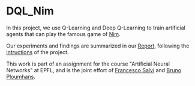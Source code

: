 # DQL_Nim
In this project, we use Q-Learning and Deep Q-Learning to train artificial agents that can play the famous game of [Nim](https://it.wikipedia.org/wiki/Nim).

Our experiments and findings are summarized in our [Report](Report.pdf), following the [intructions](Assignment.pdf) of the project.

This work is part of an assignment for the course "Artificial Neural Networks" at EPFL, and is the joint effort of [Francesco Salvi](https://github.com/frasalvi) and [Bruno Ploumhans](https://github.com/Technici4n).
